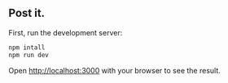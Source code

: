 ## Post it.

First, run the development server:

```bash
npm intall
npm run dev
```

Open [http://localhost:3000](http://localhost:3000) with your browser to see the result.